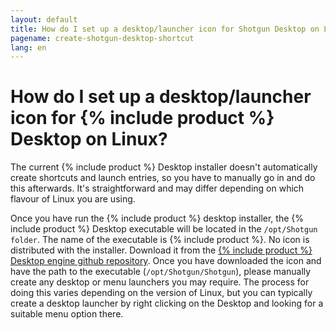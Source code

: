 ```yaml
---
layout: default
title: How do I set up a desktop/launcher icon for Shotgun Desktop on Linux?
pagename: create-shotgun-desktop-shortcut
lang: en
---
```


# How do I set up a desktop/launcher icon for {% include product %} Desktop on Linux?

The current {% include product %} Desktop installer doesn't automatically create shortcuts and launch entries, so you have to manually go in and do this afterwards. It's straightforward and may differ depending on which flavour of Linux you are using. 

Once you have run the {% include product %} desktop installer, the {% include product %} Desktop executable will be located in the `/opt/Shotgun folder`. The name of the executable is {% include product %}.
No icon is distributed with the installer. Download it from the [{% include product %} Desktop engine github repository](https://github.com/shotgunsoftware/tk-desktop/blob/aac6fe004bd003bf26316b9859bd4ebc42eb82dc/resources/default_systray_icon.png).
Once you have downloaded the icon and have the path to the executable (`/opt/Shotgun/Shotgun`), please manually create any desktop or menu launchers you may require. The process for doing this varies depending on the version of Linux, but you can typically create a desktop launcher by right clicking on the Desktop and looking for a suitable menu option there.
